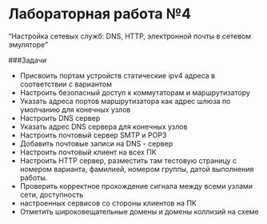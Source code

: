 # Лабораторная работа №4

“Настройка сетевых служб: DNS, HTTP, электронной почты в сетевом эмуляторе”

###Задачи
* Присвоить портам устройств статические ipv4 адреса в соответствии с вариантом
* Настроить безопасный доступ к коммутаторам и маршрутизатору
* Указать адреса портов маршрутизатора как адрес шлюза по умолчанию для конечных узлов 
* Настроить DNS сервер 
* Указать адрес DNS сервера для конечных узлов 
* Настроить почтовый сервер SMTP и POP3 
* Добавить почтовые записи на DNS - сервер 
* Настроить почтовый клиент на всех ПК 
* Настроить HTTP сервер, разместить там тестовую страницу с номером варианта, фамилией,	номером группы, датой выполнения работы. 
* Проверить корректное прохождение сигнала между всеми узлами сети, доступность
* настроенных сервисов со стороны клиентов на ПК 
* Отметить широковещательные домены и домены коллизий на схеме